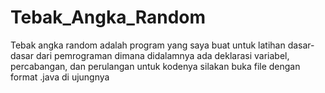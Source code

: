 # Tebak_Angka_Random
Tebak angka random adalah program yang saya buat untuk latihan dasar-dasar dari pemrograman dimana didalamnya ada deklarasi variabel, percabangan, dan perulangan
untuk kodenya silakan buka file dengan format .java di ujungnya
